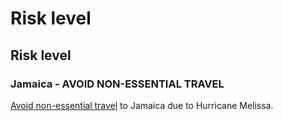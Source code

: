 # Risk level

## Risk level

### Jamaica - AVOID NON-ESSENTIAL TRAVEL

[Avoid non-essential travel](#levels "Risk Levels") to Jamaica due to Hurricane Melissa.